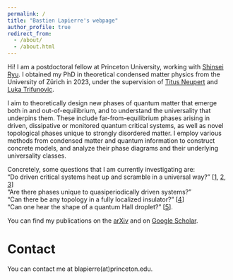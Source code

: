```yaml
---
permalink: /
title: "Bastien Lapierre's webpage"
author_profile: true
redirect_from: 
  - /about/
  - /about.html
---
```



Hi! I am a postdoctoral fellow at Princeton University, working with [Shinsei Ryu](https://phy.princeton.edu/people/shinsei-ryu). I obtained my PhD in theoretical condensed matter physics from the University of Zürich in 2023, under the supervision of [Titus Neupert](https://www.physik.uzh.ch/en/groups/neupert/team/neupert.html) and [Luka Trifunovic](https://www.lpt.ups-tlse.fr/spip.php?article1624&lang=fr).

I aim to theoretically design new phases of quantum matter that emerge both in and out-of-equilibrium, and to understand the universality that underpins them. These include far-from-equilibrium phases arising in driven, dissipative or monitored quantum critical systems, as well as novel topological phases unique to strongly disordered matter.
I employ various methods from condensed matter and quantum information to construct concrete models, and analyze their phase diagrams and their underlying universality classes.

Concretely, some questions that I am currently investigating are:\
“Do driven critical systems heat up and scramble in a universal way?” [[1](https://journals.aps.org/prresearch/abstract/10.1103/PhysRevResearch.2.023085), [2](https://journals.aps.org/prb/abstract/10.1103/PhysRevB.103.224303), [3](https://arxiv.org/abs/2405.01642)]\
“Are there phases unique to quasiperiodically driven systems?”\
“Can there be any topology in a fully localized insulator?” [[4](https://journals.aps.org/prl/abstract/10.1103/PhysRevLett.129.256401)]\
“Can one hear the shape of a quantum Hall droplet?” [[5](https://journals.aps.org/prx/abstract/10.1103/PhysRevX.14.011030)].

You can find my publications on the [arXiv](https://arxiv.org/a/lapierre_b_1.html) and on [Google Scholar](https://scholar.google.com/citations?user=oGgrqHgAAAAJ&hl=en&oi=ao).


Contact
======
You can contact me at blapierre(at)princeton.edu.
